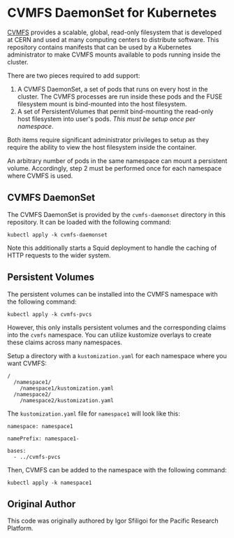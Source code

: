 # CVMFS DaemonSet for Kubernetes

[CVMFS](https://cernvm.cern.ch/fs/) provides a scalable, global, read-only
filesystem that is developed at CERN and used at many computing centers
to distribute software.  This repository contains manifests that can be
used by a Kubernetes administrator to make CVMFS mounts available to pods
running inside the cluster.

There are two pieces required to add support:

1. A CVMFS DaemonSet, a set of pods that runs on every host in the cluster.
   The CVMFS processes are run inside these pods and the FUSE filesystem
   mount is bind-mounted into the host filesystem.
2. A set of PersistentVolumes that permit bind-mounting the read-only host
   filesystem into user's pods. *This must be setup once per namespace*.

Both items require significant administrator privileges to setup as
they require the ability to view the host filesystem inside the container.

An arbitrary number of pods in the same namespace can mount a persistent
volume.  Accordingly, step 2 must be performed once for each namespace
where CVMFS is used.

CVMFS DaemonSet
---------------

The CVMFS DaemonSet is provided by the `cvmfs-daemonset` directory in
this repository.  It can be loaded with the following command:

```
kubectl apply -k cvmfs-daemonset
```

Note this additionally starts a Squid deployment to handle the caching
of HTTP requests to the wider system.

Persistent Volumes
------------------

The persistent volumes can be installed into the CVMFS namespace with the
following command:

```
kubectl apply -k cvmfs-pvcs
```

However, this only installs persistent volumes and the corresponding claims
into the `cvmfs` namespace.  You can utilize kustomize overlays to create these
claims across many namespaces.

Setup a directory with a `kustomization.yaml` for each namespace where you want
CVMFS:

```
/
  /namespace1/
    /namespace1/kustomization.yaml
  /namespace2/
    /namespace2/kustomization.yaml
```

The `kustomization.yaml` file for `namespace1` will look like this:

```
namespace: namespace1

namePrefix: namespace1-

bases:
  - ../cvmfs-pvcs
```

Then, CVMFS can be added to the namespace with the following command:

```
kubectl apply -k namespace1
```

Original Author
---------------

This code was originally authored by Igor Sfiligoi for the Pacific Research Platform.
